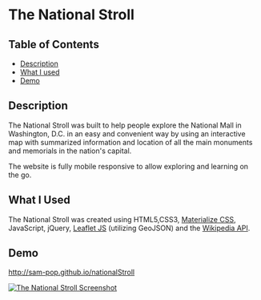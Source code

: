 # The National Stroll

## Table of Contents

* [Description](#desc)
* [What I used](#tech)
* [Demo](#demo)

## <a name="dec"></a> Description

The National Stroll was built to help people explore the National Mall in Washington, D.C. in an easy and convenient way by using an interactive map with summarized information and location of all the main monuments and memorials in the nation's capital.

The website is fully mobile responsive to allow exploring and learning on the go.

## <a name="tech"></a>What I Used

The National Stroll was created using HTML5,CSS3, [Materialize CSS](https://materializecss.com/), JavaScript, jQuery, [Leaflet JS](https://leafletjs.com/) (utilizing GeoJSON) and the [Wikipedia API](https://www.mediawiki.org/wiki/API:Main_page).


## <a name="demo"></a>Demo
http://sam-pop.github.io/nationalStroll

[![The National Stroll Screenshot](https://s22.postimg.cc/za4yo116p/The_National_Stroll.png)](http://sam-pop.github.io/nationalStroll)
